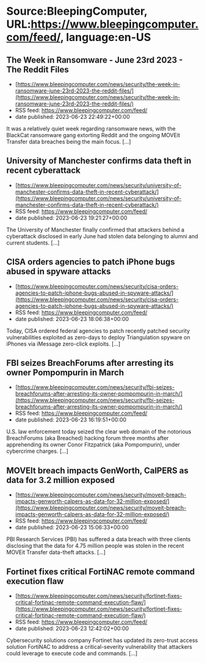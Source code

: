 # Source:BleepingComputer, URL:https://www.bleepingcomputer.com/feed/, language:en-US

## The Week in Ransomware - June 23rd 2023 - The Reddit Files
 - [https://www.bleepingcomputer.com/news/security/the-week-in-ransomware-june-23rd-2023-the-reddit-files/](https://www.bleepingcomputer.com/news/security/the-week-in-ransomware-june-23rd-2023-the-reddit-files/)
 - RSS feed: https://www.bleepingcomputer.com/feed/
 - date published: 2023-06-23 22:49:22+00:00

It was a relatively quiet week regarding ransomware news, with the BlackCat ransomware gang extorting Reddit and the ongoing MOVEit Transfer data breaches being the main focus. [...]

## University of Manchester confirms data theft in recent cyberattack
 - [https://www.bleepingcomputer.com/news/security/university-of-manchester-confirms-data-theft-in-recent-cyberattack/](https://www.bleepingcomputer.com/news/security/university-of-manchester-confirms-data-theft-in-recent-cyberattack/)
 - RSS feed: https://www.bleepingcomputer.com/feed/
 - date published: 2023-06-23 19:21:27+00:00

The University of Manchester finally confirmed that attackers behind a cyberattack disclosed in early June had stolen data belonging to alumni and current students. [...]

## CISA orders agencies to patch iPhone bugs abused in spyware attacks
 - [https://www.bleepingcomputer.com/news/security/cisa-orders-agencies-to-patch-iphone-bugs-abused-in-spyware-attacks/](https://www.bleepingcomputer.com/news/security/cisa-orders-agencies-to-patch-iphone-bugs-abused-in-spyware-attacks/)
 - RSS feed: https://www.bleepingcomputer.com/feed/
 - date published: 2023-06-23 18:06:38+00:00

Today, CISA ordered federal agencies to patch recently patched security vulnerabilities exploited as zero-days to deploy Triangulation spyware on iPhones via iMessage zero-click exploits. [...]

## FBI seizes BreachForums after arresting its owner Pompompurin in March
 - [https://www.bleepingcomputer.com/news/security/fbi-seizes-breachforums-after-arresting-its-owner-pompompurin-in-march/](https://www.bleepingcomputer.com/news/security/fbi-seizes-breachforums-after-arresting-its-owner-pompompurin-in-march/)
 - RSS feed: https://www.bleepingcomputer.com/feed/
 - date published: 2023-06-23 16:19:51+00:00

U.S. law enforcement today seized the clear web domain of the notorious BreachForums (aka Breached) hacking forum three months after apprehending its owner Conor Fitzpatrick (aka Pompompurin), under cybercrime charges. [...]

## MOVEIt breach impacts GenWorth, CalPERS as data for 3.2 million exposed
 - [https://www.bleepingcomputer.com/news/security/moveit-breach-impacts-genworth-calpers-as-data-for-32-million-exposed/](https://www.bleepingcomputer.com/news/security/moveit-breach-impacts-genworth-calpers-as-data-for-32-million-exposed/)
 - RSS feed: https://www.bleepingcomputer.com/feed/
 - date published: 2023-06-23 15:06:33+00:00

PBI Research Services (PBI) has suffered a data breach with three clients disclosing that the data for 4.75 million people was stolen in the recent MOVEit Transfer data-theft attacks. [...]

## Fortinet fixes critical FortiNAC remote command execution flaw
 - [https://www.bleepingcomputer.com/news/security/fortinet-fixes-critical-fortinac-remote-command-execution-flaw/](https://www.bleepingcomputer.com/news/security/fortinet-fixes-critical-fortinac-remote-command-execution-flaw/)
 - RSS feed: https://www.bleepingcomputer.com/feed/
 - date published: 2023-06-23 12:42:02+00:00

Cybersecurity solutions company Fortinet has updated its zero-trust access solution FortiNAC to address a critical-severity vulnerability that attackers could leverage to execute code and commands. [...]

